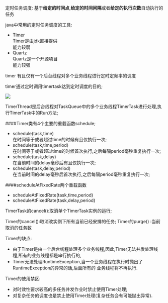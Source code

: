 
定时任务调度: 基于**给定的时间点**,**给定的时间间隔**或者**给定的执行次数**自动执行的任务

java中常用的定时任务调度的工具:

* Timer   
    Timer是由jdk直接提供   
    能力较弱
* Quartz   
    Quartz是一个开源项目   
    能力较强
    
    
timer 有且仅有一个后台线程对多个业务线程进行定时定频率的调度   

timer通过定时调用timertask达到定时调度的目的;

![](https://ws2.sinaimg.cn/large/006tNbRwly1fwyrh5fe49j30q50i4wj6.jpg)

TimerThread是后台线程对TaskQueue中的多个业务线程TimerTask进行处理,执行TimerTask中的Run方法;

####Timer类有4个主要的重载函数schedule;
* schedule(task,time)   
    在时间等于或者超过time的时候有且仅执行一次;
* schedule(task,time,period)    
    在时间等于或者超过time的时候首次执行,之后每隔period毫秒重复执行一次;
* schedule(task,delay)    
    在当前时间的delay毫秒后有且仅执行一次; 
* schedule(task,delay,period)   
    在当前时间的delay毫秒后首次执行,之后每隔period毫秒重复执行一次;   
    
####scheduleAtFixedRate两个重载函数
* scheduleAtFixedRate(task,time,period)
* scheduleAtFixedRate(task,delay,period)


TimerTask的cancel():取消单个TimerTask实例的运行;

Timer的cancel():取消改实例下所有当前已经安排的任务;
Timer的purge() :当前取消的任务数


Timer的缺点:

* 由于Timer是由一个后台线程处理多个业务线程,因此,Timer无法并发处理线程,所有的业务线程都是串行执行的,
* Timer无法处理RuntimeException,当一个业务线程在执行时抛出了RuntimeException的异常的话,后面所有的
  业务线程将不再执行.

Timer的使用禁区:
* 对时效性要求较高的多任务并发作业时禁止使用Timer处理;
* 对复杂任务的调度也是禁止使用Timer处理(复杂任务会有可能抛出异常).
